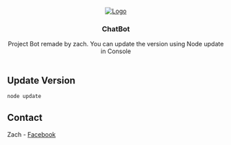 <br />
<p align="center">
    <a href="https://www.facebook.com/zachary.pnaveax?mibextid=ZbWKwL">
        <img src="https://i.imgur.com/YSarIDx.gif" alt="Logo">
    </a>

<h3 align="center">ChatBot</h3>

<p align="center">
    Project Bot remade by zach. You can update the version using Node update in Console
    <br />
    <br />

## Update Version
 
 ```sh
node update
```
  <!-- CONTACT -->

## Contact

Zach - [Facebook](https://www.facebook.com/zachary.pnaveax?mibextid=ZbWKwL) 
